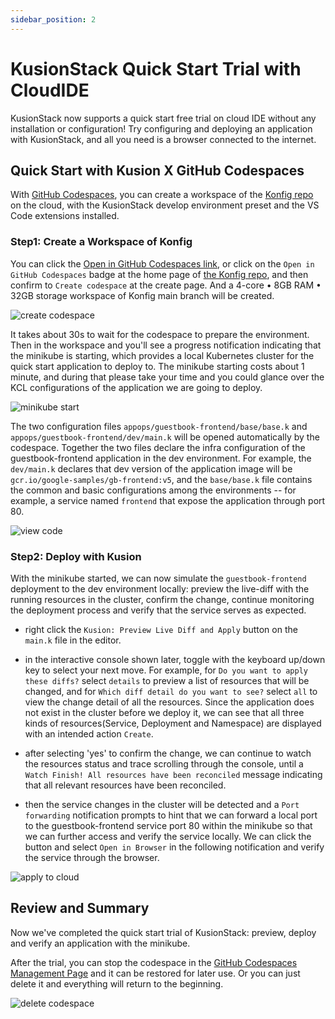 ```yaml
---
sidebar_position: 2
---
```


# KusionStack Quick Start Trial with CloudIDE

KusionStack now supports a quick start free trial on cloud IDE without any installation or configuration! Try configuring and deploying an application with KusionStack, and all you need is a browser connected to the internet.

## Quick Start with Kusion X GitHub Codespaces

With [GitHub Codespaces](https://github.com/features/codespaces), you can create a workspace of the [Konfig repo](https://github.com/KusionStack/konfig) on the cloud, with the KusionStack develop environment preset and the VS Code extensions installed.

### Step1: Create a Workspace of Konfig

You can click the [Open in GitHub Codespaces link](https://github.com/codespaces/new?hide_repo_select=true&ref=main&repo=488867056&machine=standardLinux32gb&devcontainer_path=.devcontainer.json), or click on the `Open in GitHub Codespaces` badge at the home page of [the Konfig repo](https://github.com/KusionStack/konfig), and then confirm to `Create codespace` at the create page. And a 4-core • 8GB RAM • 32GB storage workspace of Konfig main branch will be created.

![create codespace](/img/docs/user_docs/getting-started/install/codespaces/create-codespace.gif)

It takes about 30s to wait for the codespace to prepare the environment. Then in the workspace and you'll see a progress notification indicating that the minikube is starting, which provides a local Kubernetes cluster for the quick start application to deploy to. The minikube starting costs about 1 minute, and during that please take your time and you could glance over the KCL configurations of the application we are going to deploy. 

![minikube start](/img/docs/user_docs/getting-started/install/codespaces/minikube-start.gif)

The two configuration files `appops/guestbook-frontend/base/base.k` and `appops/guestbook-frontend/dev/main.k` will be opened automatically by the codespace. Together the two files declare the infra configuration of the guestbook-frontend application in the dev environment. For example, the `dev/main.k` declares that dev version of the application image will be `gcr.io/google-samples/gb-frontend:v5`, and the `base/base.k` file contains the common and basic configurations among the environments -- for example, a service named `frontend` that expose the application through port 80.

![view code](/img/docs/user_docs/getting-started/install/codespaces/view-code.gif)

### Step2: Deploy with Kusion

With the minikube started, we can now simulate the `guestbook-frontend` deployment to the dev environment locally: preview the live-diff with the running resources in the cluster, confirm the change, continue monitoring the deployment process and verify that the service serves as expected.

- right click the `Kusion: Preview Live Diff and Apply` button on the `main.k` file in the editor.

- in the interactive console shown later, toggle with the keyboard up/down key to select your next move. For example, for `Do you want to apply these diffs?` select `details` to preview a list of resources that will be changed, and for `Which diff detail do you want to see?` select `all` to view the change detail of all the resources. Since the application does not exist in the cluster before we deploy it, we can see that all three kinds of resources(Service, Deployment and Namespace) are displayed with an intended action `Create`.

- after selecting 'yes' to confirm the change, we can continue to watch the resources status and trace scrolling through the console, until a `Watch Finish! All resources have been reconciled` message indicating that all relevant resources have been reconciled.

- then the service changes in the cluster will be detected and a `Port forwarding` notification prompts to hint that we can forward a local port to the guestbook-frontend service port 80 within the minikube so that we can further access and verify the service locally. We can click the button and select `Open in Browser` in the following notification and verify the service through the browser.

![apply to cloud](/img/docs/user_docs/getting-started/install/codespaces/apply.gif)


## Review and Summary

Now we've completed the quick start trial of KusionStack: preview, deploy and verify an application with the minikube.

After the trial, you can stop the codespace in the [GitHub Codespaces Management Page](https://github.com/codespaces) and it can be restored for later use. Or you can just delete it and everything will return to the beginning.

![delete codespace](/img/docs/user_docs/getting-started/install/codespaces/delete-codespace.gif)
